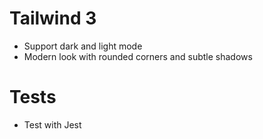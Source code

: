 # Tailwind 3
- Support dark and light mode
- Modern look with rounded corners and subtle shadows

# Tests
- Test with Jest